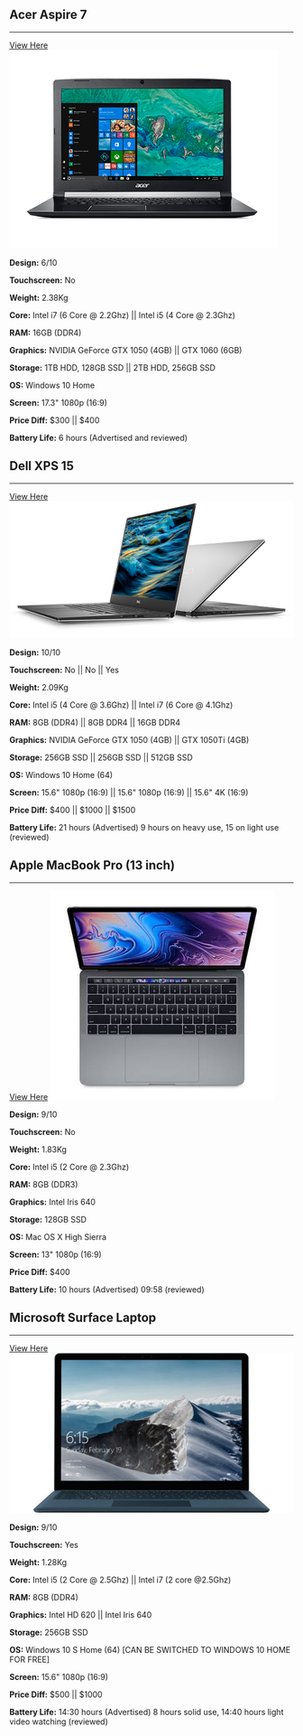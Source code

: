 ## Acer Aspire 7
***
[View Here](https://www.acer.com/ac/en/AU/content/series-design/aspire7)
![Image](./acer.png)

**Design:** 6/10

**Touchscreen:** No

**Weight:** 2.38Kg

**Core:** Intel i7 (6 Core @ 2.2Ghz) || Intel i5 (4 Core @ 2.3Ghz)

**RAM:** 16GB (DDR4)

**Graphics:** NVIDIA GeForce GTX 1050 (4GB) || GTX 1060 (6GB)

**Storage:** 1TB HDD, 128GB SSD || 2TB HDD, 256GB SSD

**OS:** Windows 10 Home

**Screen:** 17.3" 1080p (16:9)

**Price Diff:** $300 || \$400

**Battery Life:** 6 hours (Advertised and reviewed)

## Dell XPS 15
***
[View Here](https://www.dell.com/en-au/shop/laptops-2-in-1-pcs/xps-15-9570-laptop/spd/xps-15-9570-laptop?~ck=bt)
![Image](./xps.png)

**Design:** 10/10

**Touchscreen:** No || No || Yes

**Weight:** 2.09Kg

**Core:** Intel i5 (4 Core @ 3.6Ghz) || Intel i7 (6 Core @ 4.1Ghz)

**RAM:** 8GB (DDR4) || 8GB DDR4 || 16GB DDR4

**Graphics:** NVIDIA GeForce GTX 1050 (4GB)  || GTX 1050Ti (4GB)

**Storage:** 256GB SSD || 256GB SSD || 512GB SSD

**OS:** Windows 10 Home (64)

**Screen:** 15.6" 1080p (16:9) || 15.6" 1080p (16:9) || 15.6" 4K (16:9)

**Price Diff:** $400 || \$1000 || \$1500

**Battery Life:** 21 hours (Advertised) 9 hours on heavy use, 15 on light use (reviewed)

## Apple MacBook Pro (13 inch)
***
[View Here](https://www.apple.com/au/shop/buy-mac/macbook-pro)
![Image](./macbook.jpeg)

**Design:** 9/10

**Touchscreen:** No

**Weight:** 1.83Kg

**Core:** Intel i5 (2 Core @ 2.3Ghz)

**RAM:** 8GB (DDR3)

**Graphics:** Intel Iris 640

**Storage:** 128GB SSD

**OS:** Mac OS X High Sierra

**Screen:** 13" 1080p (16:9)

**Price Diff:** $400

**Battery Life:** 10 hours (Advertised) 09:58 (reviewed)

## Microsoft Surface Laptop
***
[View Here](https://www.microsoft.com/en-au/p/surface-laptop/90FC23DV6SNZ/DFX6)
![Image](./surfacelaptop.jpg)

**Design:** 9/10

**Touchscreen:** Yes

**Weight:** 1.28Kg

**Core:** Intel i5 (2 Core @ 2.5Ghz) || Intel i7 (2 core @2.5Ghz)

**RAM:** 8GB (DDR4)

**Graphics:** Intel HD 620 || Intel Iris 640

**Storage:** 256GB SSD

**OS:** Windows 10 S Home (64) [CAN BE SWITCHED TO WINDOWS 10 HOME FOR FREE]

**Screen:** 15.6" 1080p (16:9)

**Price Diff:** \$500 || \$1000

**Battery Life:** 14:30 hours (Advertised) 8 hours solid use, 14:40 hours light video watching (reviewed)
